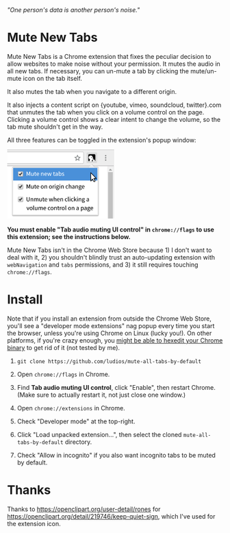 *"One person's data is another person's noise."*

Mute New Tabs
===
Mute New Tabs is a Chrome extension that fixes the peculiar decision to allow
websites to make noise without your permission.  It mutes the audio in all new
tabs.  If necessary, you can un-mute a tab by clicking the mute/un-mute icon on
the tab itself.

It also mutes the tab when you navigate to a different origin.

It also injects a content script on {youtube, vimeo, soundcloud, twitter}.com that
unmutes the tab when you click on a volume control on the page.
Clicking a volume control shows a clear intent to change the volume, so the
tab mute shouldn't get in the way.

All three features can be toggled in the extension's popup window:

<img src="screenshot.png" alt="Screenshot of menu showing 'Mute new tabs',
'Mute on origin change', and 'Unmute when clicking a volume control on a page'" width="250" height="161">

**You must enable "Tab audio muting UI control" in `chrome://flags` to use this
extension; see the instructions below.**

Mute New Tabs isn't in the Chrome Web Store because 1) I don't want to deal
with it, 2) you shouldn't blindly trust an auto-updating extension with
`webNavigation` and `tabs` permissions, and 3) it still requires touching
`chrome://flags`.


Install
===
Note that if you install an extension from outside the Chrome Web Store, you'll see a
"developer mode extensions" nag popup every time you start the browser, unless you're
using Chrome on Linux (lucky you!).  On other platforms, if you're crazy enough, you
[might be able to hexedit your Chrome binary](http://stackoverflow.com/questions/23055651/disable-developer-mode-extensions-pop-up)
to get rid of it (not tested by me).

1.	`git clone https://github.com/ludios/mute-all-tabs-by-default`

2.	Open `chrome://flags` in Chrome.

3.	Find **Tab audio muting UI control**, click "Enable", then restart Chrome.
	(Make sure to actually restart it, not just close one window.)

4.	Open `chrome://extensions` in Chrome.

5.	Check "Developer mode" at the top-right.

6.	Click "Load unpacked extension...", then select the cloned `mute-all-tabs-by-default` directory.

7.	Check "Allow in incognito" if you also want incognito tabs to be muted by default.


Thanks
===
Thanks to https://openclipart.org/user-detail/rones for
https://openclipart.org/detail/219746/keep-quiet-sign, which I've used for the extension icon.

